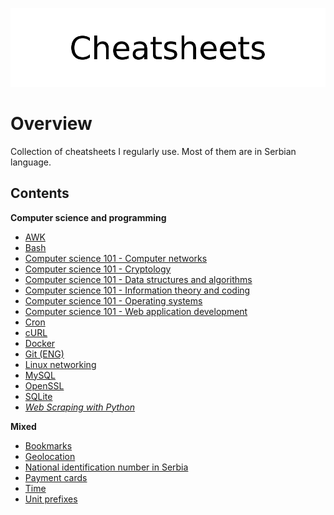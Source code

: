 <p align="center">
	<img src="assets/logo.png" alt="Cheatsheets">
</p>

# Overview

Collection of cheatsheets I regularly use. Most of them are in Serbian language. 

## Contents

**Computer science and programming**

- [AWK](cs/awk/)
- [Bash](cs/bash/)
- [Computer science 101 - Computer networks](cs/compsci/computer_networks/)
- [Computer science 101 - Cryptology](cs/compsci/cryptology/)
- [Computer science 101 - Data structures and algorithms](cs/compsci/dsa.md)
- [Computer science 101 - Information theory and coding](cs/compsci/information_theory/)
- [Computer science 101 - Operating systems](cs/compsci/operating_systems/)
- [Computer science 101 - Web application development](cs/compsci/web_application_development.md)
- [Cron](cs/crontab.md)
- [cURL](cs/curl.md)
- [Docker](cs/docker/)
- [Git (ENG)](cs/git.md)
- [Linux networking](cs/linux_networking.md)
- [MySQL](cs/mysql/)
- [OpenSSL](cs/openssl/)
- [SQLite](cs/sqlite/)
- [*Web Scraping with Python*](cs/web_scraping_with_python.md)

**Mixed**

- [Bookmarks](cs/misc/bookmarks.md)
- [Geolocation](cs/misc/geolocation.md)
- [National identification number in Serbia](cs/misc/jmbg.md)
- [Payment cards](cs/misc/payment_cards.md)
- [Time](cs/misc/time.md)
- [Unit prefixes](cs/misc/unit_prefixes.md)
